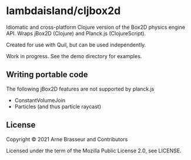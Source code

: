 # lambdaisland/cljbox2d

<!-- badges -->
<!-- [![CircleCI](https://circleci.com/gh/lambdaisland/cljbox2d.svg?style=svg)](https://circleci.com/gh/lambdaisland/cljbox2d) [![cljdoc badge](https://cljdoc.org/badge/lambdaisland/cljbox2d)](https://cljdoc.org/d/lambdaisland/cljbox2d) [![Clojars Project](https://img.shields.io/clojars/v/lambdaisland/cljbox2d.svg)](https://clojars.org/lambdaisland/cljbox2d) -->
<!-- /badges -->

Idiomatic and cross-platform Clojure version of the Box2D physics engine API. Wraps jBox2D (Clojure) and Planck.js (ClojureScript).

Created for use with Quil, but can be used independently.

Work in progress. See the demo directory for examples.

## Writing portable code

The following jBox2D features are not supported by planck.js

- ConstantVolumeJoin
- Particles (and thus particle raycast)


## License

Copyright &copy; 2021 Arne Brasseur and Contributors

Licensed under the term of the Mozilla Public License 2.0, see LICENSE.


